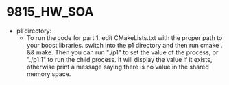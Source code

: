 # 9815_HW_SOA


* p1 directory:
    * To run the code for part 1, edit CMakeLists.txt with the proper path to your boost libraries. switch into the p1 directory and then run cmake . && make. Then you can run "./p1" to set the value of the process, or "./p1 1" to run the child process. It will display the value if it exists, otherwise print a message saying there is no value in the shared memory space.
